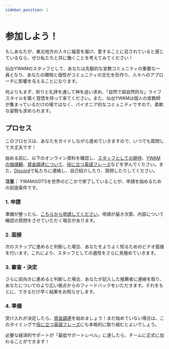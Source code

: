 ```yaml
---
sidebar_position: 1
---
```


# 参加しよう！

もしあなたが、東北地方の人々に福音を届け、愛することに召されていると感じているなら、ぜひ私たちと共に働くことを考えてみてください！

仙台YWAMのスタッフとして、あなたは先駆的な宣教コミュニティの重要な一員となり、あなたの賜物と個性がコミュニティの文化を形作り、人々へのアプローチに影響を与えることになります。

何よりもまず、祈りと礼拝を通して神を追い求め、「自然で超自然的な」ライフスタイルを築く覚悟を持って来てください。また、仙台YWAMは個人の宣教師が集まっているだけの場ではなく、パイオニア的なコミュニティですので、柔軟な姿勢も求められます。

## プロセス

このプロセスは、あなたをガイドしながら進めていきますので、いつでも質問して大丈夫です！

始める前に、以下のオンライン資料を確認し、[スタッフとしての期待](../staffing.md)、[YWAMの価値観](../../about/values.md)、[資金調達について](fundraising.md)、[役に立つ英語フレーズ](../../community/helpfulphrases.md)などを学んでください。また、[Discord](../../community/communication.md)で私たちに連絡し、自己紹介したり、質問したりしてください。

**注意：** YWAMのDTSを世界のどこかで修了していることが、申請を始めるための前提条件です。

### 1. 申請

準備が整ったら、[こちらから申請してください](https://www.ywamsendai.org/ja/apply/)。申請が届き次第、内容について確認の質問をさせていただく場合があります。

### 2. 面接

次のステップに進めると判断した場合、あなたをよりよく知るためのビデオ面接を行います。これにより、スタッフとしての適性をさらに見極めていきます。

### 3. 審査・決定

さらに前向きに進めると判断した場合、あなたが記入した推薦者に連絡を取り、あなたについてのより広い視点からのフィードバックをいただきます。それをもとに、できるだけ早く結果をお知らせします。

### 4. 準備

受け入れが決定したら、[資金調達](fundraising.md)を始めましょう！まだ始めていない場合は、このタイミングで[役に立つ英語フレーズ](../../community/helpfulphrases.md)にも本格的に取り組むとよいでしょう。

必要な経済的サポートが「最低サポートレベル」に達したら、チームに正式に加わることができます！
